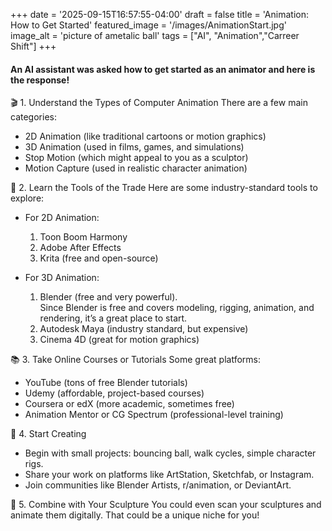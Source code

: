 +++
date = '2025-09-15T16:57:55-04:00'
draft = false
title = 'Animation: How to Get Started'
featured_image = '/images/AnimationStart.jpg'
image_alt = 'picture of ametalic ball'
tags = ["AI", "Animation","Carreer Shift"]
+++

#### An AI assistant was asked how to get started as an animator and here is the response!

🎬 1. Understand the Types of Computer Animation
There are a few main categories:

- 2D Animation (like traditional cartoons or motion graphics)
- 3D Animation (used in films, games, and simulations)
- Stop Motion (which might appeal to you as a sculptor)
- Motion Capture (used in realistic character animation)

🧰 2. Learn the Tools of the Trade
Here are some industry-standard tools to explore:

- For 2D Animation:
    1. Toon Boom Harmony
    1. Adobe After Effects
    1. Krita (free and open-source)

- For 3D Animation:
    1. Blender (free and very powerful).  
    Since Blender is free and covers modeling, rigging, animation, and rendering, it’s a great place to start.
    1. Autodesk Maya (industry standard, but expensive)
    1. Cinema 4D (great for motion graphics)
        

📚 3. Take Online Courses or Tutorials
Some great platforms:
- YouTube (tons of free Blender tutorials)
- Udemy (affordable, project-based courses)
- Coursera or edX (more academic, sometimes free)
- Animation Mentor or CG Spectrum (professional-level training)

🎨 4. Start Creating
+ Begin with small projects: bouncing ball, walk cycles, simple character rigs.
+ Share your work on platforms like ArtStation, Sketchfab, or Instagram.
+ Join communities like Blender Artists, r/animation, or DeviantArt.

🔁 5. Combine with Your Sculpture
You could even scan your sculptures and animate them digitally. That could be a unique niche for you!





